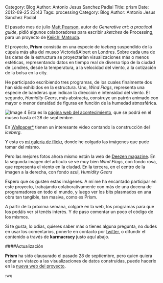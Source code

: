 Category: Blog
Author: Antonio Jesus Sanchez Padial
Title: prism
Date: 2012-09-25 23:43
Tags: processing 
Category: Blog
Author: Antonio Jesus Sanchez Padial

El pasado mes de julio [Matt Pearson](http://zenbullets.com), autor de *Generative art: a practical guide*, pidió algunos colaboradores para escribir *sketches* de Processing, para un proyecto de [Keiichi Matsuda](http://keiichimatsuda.com).

El proyecto, **Prism** consistía en una especie de *iceberg* suspendido de la cúpula más alta del museo Victoria&Albert en Londres. Sobre cada una de las caras de la estructura se proyectarían visualizaciones más o menos estéticas, representando datos en tiempo real de diverso tipo de la ciudad de Londres, desde la temperatura, a la velocidad del viento, a la cotización de la bolsa en la city.

He participado escribiendo tres programas, de los cuales finalmente dos han sido exhibidos en la estructura. Uno, *Wind Flags*, representa una especie de banderas que indican la dirección e intensidad del viento. El segundo, *Humidity Gears*, más abstracta, construye un patrón animado con mayor o menor densidad de figuras en función de la humedad atmosférica.

<!-- more -->

![Image 4](http://farm9.staticflickr.com/8309/8007418871_abfb6e0566.jpg) 
Esta es la [página web del acontecimiento](http://keiichimatsuda.com/prism/), que se podrá en el museo hasta el 28 de septiembre.

En [Wallpaper*](http://www.wallpaper.com/video/design/prism-installation-by-keiichi-matsuda-for-veuve-clicquot-london/1839903946001) tienen un interesante vídeo contando la construcción del *iceberg*.

Y esta es [mi galería de flickr](http://www.flickr.com/photos/organize/?start_tab=one_set72157631623123926), donde he colgado las imágenes que pude tomar del mismo.

Pero las mejores fotos ahora mismo están la web de [Deezen magazine](http://www.dezeen.com/2012/09/17/prism-by-keiichi-matsuda-at-the-va/). En la segunda imagen del artículo se ve muy bien *Wind Flags*, con fondo rosa, que representa el viento en la ciudad. En la tercera, en el centro de la imagen a la derecha, con fondo azul, *Humidity Gears*

Espero que os gusten estas imágenes. A mí me ha encantado participar en este proyecto, trabajando colaborativamente con más de una docena de programadores en todo el mundo, y luego ver los bits plasmados en una obra tan tangible, tan masiva, como es Prism. 

A partir de la próxima semana, colgaré en la web, los programas para que los podáis ver si tenéis interés. Y de paso comentar un poco el código de los mismos.

Si te gusta, lo odias, quieres saber más o tienes alguna pregunta, no dudes en usar los comentarios, ponerte en contacto por [twitter](http://twitter.com/ajspadial), o difundir el contenido a través de **karmacracy** justo aquí abajo.

####Actualización

**Prism** ha sido clausurado el pasado 28 de septiembre, pero quien quiera echar un vistazo a las visualizaciones de datos construidas, puede hacerlo en la [nueva web del proyecto](http://veuveclicquotprism.com/).


:wq

